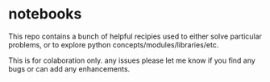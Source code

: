 notebooks
=========

This repo contains a bunch of helpful recipies used to either solve particular problems, or to explore python concepts/modules/libraries/etc.  

This is for colaboration only. any issues please let me know if you find any bugs or can add any enhancements.
